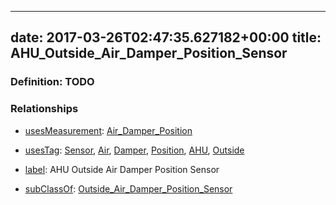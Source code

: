 
---
date: 2017-03-26T02:47:35.627182+00:00
title: AHU_Outside_Air_Damper_Position_Sensor
---
### Definition: TODO

### Relationships

* [usesMeasurement](https://brickschema.org/schema/1.0/BrickFrame#usesMeasurement): [Air_Damper_Position](https://brickschema.org/schema/1.0/Brick#Air_Damper_Position)

* [usesTag](https://brickschema.org/schema/1.0/BrickFrame#usesTag): [Sensor](https://brickschema.org/schema/1.0/BrickTag#Sensor), [Air](https://brickschema.org/schema/1.0/BrickTag#Air), [Damper](https://brickschema.org/schema/1.0/BrickTag#Damper), [Position](https://brickschema.org/schema/1.0/BrickTag#Position), [AHU](https://brickschema.org/schema/1.0/BrickTag#AHU), [Outside](https://brickschema.org/schema/1.0/BrickTag#Outside)

* [label](http://www.w3.org/2000/01/rdf-schema#label): AHU Outside Air Damper Position Sensor

* [subClassOf](http://www.w3.org/2000/01/rdf-schema#subClassOf): [Outside_Air_Damper_Position_Sensor](https://brickschema.org/schema/1.0/Brick#Outside_Air_Damper_Position_Sensor)
